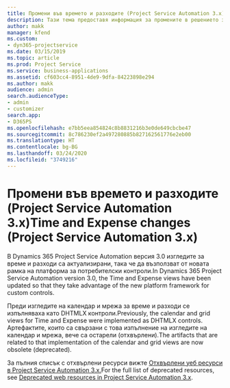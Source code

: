 ```yaml
---
title: Промени във времето и разходите (Project Service Automation 3.x)
description: Тази тема предоставя информация за промените в решението за времето и разходите.
author: makk
manager: kfend
ms.custom:
- dyn365-projectservice
ms.date: 03/15/2019
ms.topic: article
ms.prod: Project Service
ms.service: business-applications
ms.assetid: cf603cc4-8951-4de9-9dfa-84223898e294
ms.author: makk
audience: admin
search.audienceType:
- admin
- customizer
search.app:
- D365PS
ms.openlocfilehash: e7bb5eea854824c8b8831216b3e0de649cbcbe47
ms.sourcegitcommit: 8c786230ef2a497280885b827162561776e2eb00
ms.translationtype: HT
ms.contentlocale: bg-BG
ms.lasthandoff: 03/24/2020
ms.locfileid: "3749216"
---
```

# <a name="time-and-expense-changes-project-service-automation-3x"></a><span data-ttu-id="3bf15-103">Промени във времето и разходите (Project Service Automation 3.x)</span><span class="sxs-lookup"><span data-stu-id="3bf15-103">Time and Expense changes (Project Service Automation 3.x)</span></span>

<span data-ttu-id="3bf15-104">В Dynamics 365 Project Service Automation версия 3.0 изгледите за време и разходи са актуализирани, така че да възползват от новата рамка на платформа за потребителски контроли.</span><span class="sxs-lookup"><span data-stu-id="3bf15-104">In Dynamics 365 Project Service Automation version 3.0, the Time and Expense views have been updated so that they take advantage of the new platform framework for custom controls.</span></span>

<span data-ttu-id="3bf15-105">Преди изгледите на календар и мрежа за време и разходи се изпълняваха като DHTMLX контроли.</span><span class="sxs-lookup"><span data-stu-id="3bf15-105">Previously, the calendar and grid views for Time and Expense were implemented as DHTMLX controls.</span></span> <span data-ttu-id="3bf15-106">Артефактите, които са свързани с това изпълнение на изгледите на календар и мрежа, вече са остарели (отхвърлени).</span><span class="sxs-lookup"><span data-stu-id="3bf15-106">The artifacts that are related to that implementation of the calendar and grid views are now obsolete (deprecated).</span></span>

<span data-ttu-id="3bf15-107">За пълния списък с отхвърлени ресурси вижте [Отхвърлени уеб ресурси в Project Service Automation 3.x.](web-resources-deprecated-v3.x.md)</span><span class="sxs-lookup"><span data-stu-id="3bf15-107">For the full list of deprecated resources, see [Deprecated web resources in Project Service Automation 3.x](web-resources-deprecated-v3.x.md).</span></span>
